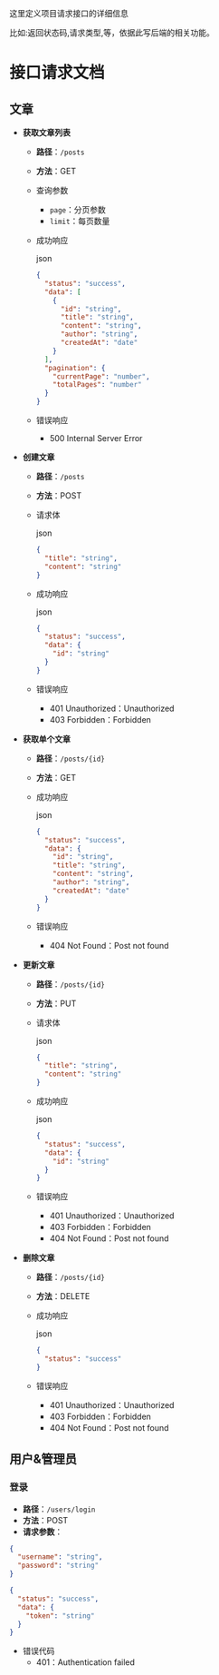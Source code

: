 这里定义项目请求接口的详细信息

比如:返回状态码,请求类型,等，依据此写后端的相关功能。







# 接口请求文档



## 文章

- **获取文章列表**

  - **路径**：`/posts`

  - **方法**：GET

  - 查询参数

    - `page`：分页参数
    - `limit`：每页数量

  - 成功响应

    json

    ```json
    {
      "status": "success",
      "data": [
        {
          "id": "string",
          "title": "string",
          "content": "string",
          "author": "string",
          "createdAt": "date"
        }
      ],
      "pagination": {
        "currentPage": "number",
        "totalPages": "number"
      }
    }
    ```

  - 错误响应

    - 500 Internal Server Error

- **创建文章**

  - **路径**：`/posts`

  - **方法**：POST

  - 请求体

    json

    ```json
    {
      "title": "string",
      "content": "string"
    }
    ```

  - 成功响应

    json

    ```json
    {
      "status": "success",
      "data": {
        "id": "string"
      }
    }
    ```

  - 错误响应

    - 401 Unauthorized：Unauthorized
    - 403 Forbidden：Forbidden

- **获取单个文章**

  - **路径**：`/posts/{id}`

  - **方法**：GET

  - 成功响应

    json

    ```json
    {
      "status": "success",
      "data": {
        "id": "string",
        "title": "string",
        "content": "string",
        "author": "string",
        "createdAt": "date"
      }
    }
    ```

  - 错误响应

    - 404 Not Found：Post not found

- **更新文章**

  - **路径**：`/posts/{id}`

  - **方法**：PUT

  - 请求体

    json

    ```json
    {
      "title": "string",
      "content": "string"
    }
    ```

  - 成功响应

    json

    ```json
    {
      "status": "success",
      "data": {
        "id": "string"
      }
    }
    ```

  - 错误响应

    - 401 Unauthorized：Unauthorized
    - 403 Forbidden：Forbidden
    - 404 Not Found：Post not found

- **删除文章**

  - **路径**：`/posts/{id}`

  - **方法**：DELETE

  - 成功响应

    json

    ```json
    {
      "status": "success"
    }
    ```

  - 错误响应

    - 401 Unauthorized：Unauthorized
    - 403 Forbidden：Forbidden
    - 404 Not Found：Post not found



## 用户&管理员



### 登录

- **路径**：`/users/login`
- **方法**：POST
- **请求参数**：

```json
{
  "username": "string",
  "password": "string"
}
```

```json
{
  "status": "success",
  "data": {
    "token": "string"
  }
}
```

- 错误代码
  - 401：Authentication failed
